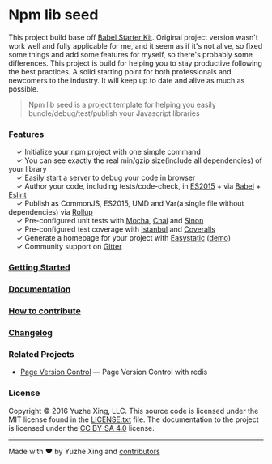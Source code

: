 # Npm lib seed

This project build base off [Babel Starter Kit](https://github.com/kriasoft/babel-starter-kit).
Original project version wasn't work well and fully applicable for me, and it seem as if it's not alive, so fixed some things and add some features for myself, so there's probably some differences. This project is build for helping you to stay productive following the best practices. A solid starting point for both professionals and newcomers to the industry. It will keep up to date and alive as much as possible.

> Npm lib seed is a project template for helping you easily bundle/debug/test/publish your Javascript libraries

### Features

&nbsp; &nbsp; ✓ Initialize your npm project with one simple command<br>
&nbsp; &nbsp; ✓ You can see exactly the real min/gzip size(include all dependencies) of your library<br>
&nbsp; &nbsp; ✓ Easily start a server to debug your code in browser<br>
&nbsp; &nbsp; ✓ Author your code, including tests/code-check, in [ES2015](https://babeljs.io/docs/learn-es2015/) + via [Babel](http://babeljs.io/) + [Eslint](http://eslint.org/)<br>
&nbsp; &nbsp; ✓ Publish as CommonJS, ES2015, UMD and Var(a single file without dependencies) via [Rollup](http://rollupjs.org/)<br>
&nbsp; &nbsp; ✓ Pre-configured unit tests with [Mocha](http://mochajs.org/), [Chai](http://chaijs.com/) and [Sinon](http://sinonjs.org/)<br>
&nbsp; &nbsp; ✓ Pre-configured test coverage with [Istanbul](https://github.com/gotwarlost/istanbul) and [Coveralls](https://coveralls.io/)<br>
&nbsp; &nbsp; ✓ Generate a homepage for your project with [Easystatic](https://easystatic.com) ([demo](http://www.kriasoft.com/babel-starter-kit/))<br>
&nbsp; &nbsp; ✓  Community support on [Gitter](https://gitter.im/4f2e/npm-lib-seed)

### [Getting Started](https://github.com/4f2e/npm-lib-seed/blob/master/template/docs/getting-started.md)

### [Documentation](https://github.com/4f2e/npm-lib-seed/tree/master/template/docs)


### [How to contribute](https://github.com/4f2e/npm-lib-seed/blob/master/template/CONTRIBUTING.md)


### [Changelog](https://github.com/4f2e/npm-lib-seed/blob/master/template/CHANGELOG.md)


### Related Projects

* [Page Version Control](https://github.com/4f2e/pvc) — Page Version Control with redis


### License

Copyright © 2016 Yuzhe Xing, LLC. This source code is licensed under the MIT license found in
the [LICENSE.txt](https://github.com/4f2e/npm-lib-seed/blob/master/template/LICENSE.txt) file.
The documentation to the project is licensed under the [CC BY-SA 4.0](http://creativecommons.org/licenses/by-sa/4.0/)
license.

---
Made with ♥ by Yuzhe Xing and [contributors](https://github.com/4f2e/npm-lib-seed/graphs/contributors)
